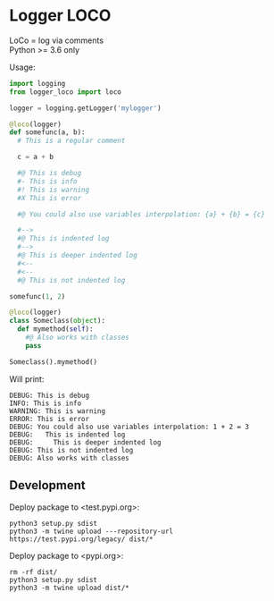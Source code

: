 # Logger LOCO
LoCo = log via comments  
Python >= 3.6 only  
  
Usage:  
```python
import logging
from logger_loco import loco

logger = logging.getLogger('mylogger')

@loco(logger)
def somefunc(a, b):
  # This is a regular comment

  c = a + b 

  #@ This is debug  
  #- This is info 
  #! This is warning
  #X This is error

  #@ You could also use variables interpolation: {a} + {b} = {c}

  #-->
  #@ This is indented log
  #-->
  #@ This is deeper indented log
  #<--
  #<--
  #@ This is not indented log

somefunc(1, 2)

@loco(logger)
class Someclass(object):
  def mymethod(self):
    #@ Also works with classes
    pass

Someclass().mymethod()
```
  
Will print:  
```raw
DEBUG: This is debug
INFO: This is info
WARNING: This is warning
ERROR: This is error
DEBUG: You could also use variables interpolation: 1 + 2 = 3
DEBUG:   This is indented log
DEBUG:     This is deeper indented log
DEBUG: This is not indented log
DEBUG: Also works with classes
```

## Development

Deploy package to <test.pypi.org>:
```
python3 setup.py sdist
python3 -m twine upload ---repository-url https://test.pypi.org/legacy/ dist/*
```

Deploy package to <pypi.org>:
```
rm -rf dist/
python3 setup.py sdist
python3 -m twine upload dist/*
```
